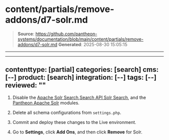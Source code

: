 # content/partials/remove-addons/d7-solr.md

> **Source**: https://github.com/pantheon-systems/documentation/blob/main/content/partials/remove-addons/d7-solr.md
> **Generated**: 2025-08-30 15:05:15

---

---
contenttype: [partial]
categories: [search]
cms: [--]
product: [search]
integration: [--]
tags: [--]
reviewed: ""
---

1. Disable the [Apache Solr Search](https://www.drupal.org/project/apachesolr),[Search API Solr Search](https://www.drupal.org/project/search_api_solr), and the [Pantheon Apache Solr](https://github.com/pantheon-systems/drops-7/tree/master/modules/pantheon/pantheon_apachesolr) modules.

1. Delete all schema configurations from `settings.php`.

1. Commit and deploy these changes to the Live environment.

1. Go to **<Icon icon="gear" /> Settings**, click **Add Ons**, and then click **Remove** for Solr.
